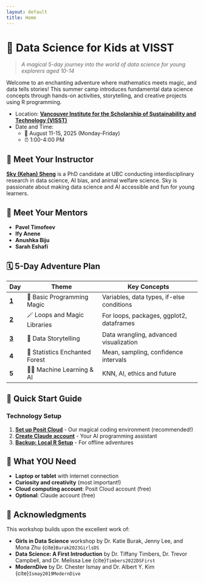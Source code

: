 ```yaml
---
layout: default
title: Home
---
```


# 🌟 Data Science for Kids at VISST

> *A magical 5-day journey into the world of data science for young explorers aged 10-14*

Welcome to an enchanting adventure where mathematics meets magic, and data tells stories! This summer camp introduces fundamental data science concepts through hands-on activities, storytelling, and creative projects using R programming.

- Location: **[Vancouver Institute for the Scholarship of Sustainability and Technology (VISST)](https://www.visst.ca/)**
- Date and Time: 
    - 📅 August 11-15, 2025 (Monday-Friday) 
    - ⏰ 1:00-4:00 PM

## 👋 Meet Your Instructor

[**Sky (Kehan) Sheng**](http://www.skysheng.io/) is a PhD candidate at UBC conducting interdisciplinary research in data science, AI bias, and animal welfare science. Sky is passionate about making data science and AI accessible and fun for young learners.

## 👋 Meet Your Mentors

- **Pavel Timofeev**
- **Ify Anene**
- **Anushka Biju**
- **Sarah Eshafi**

## 🗓️ 5-Day Adventure Plan

| Day | Theme | Key Concepts |
|-----|-------|--------------|
| [**1**](day01/README.md) | 🏰 Basic Programming Magic | Variables, data types, if-else conditions |
| [**2**](day02/README.md) | 🪄 Loops and Magic Libraries | For loops, packages, ggplot2, dataframes |
| [**3**](day03/README.md) | 🎨 Data Storytelling | Data wrangling, advanced visualization |
| **4** | 🌲 Statistics Enchanted Forest | Mean, sampling, confidence intervals |
| **5** | 🧙‍♀️ Machine Learning & AI | KNN, AI, ethics and future |

## 🚀 Quick Start Guide

### Technology Setup

1. **[Set up Posit Cloud](setup/posit-cloud-setup.md)** - Our magical coding environment (recommended!)
2. **[Create Claude account](setup/claude-setup.md)** - Your AI programming assistant
3. **[Backup: Local R Setup](setup/local-rstudio-setup.md)** - For offline adventures

## 🎒 What YOU Need

- **Laptop or tablet** with internet connection
- **Curiosity and creativity** (most important!)
- **Cloud computing account**: Posit Cloud account (free)
- **Optional**: Claude account (free)

## 🙏 Acknowledgments

This workshop builds upon the excellent work of:
- **Girls in Data Science** workshop by Dr. Katie Burak, Jenny Lee, and Mona Zhu {cite}`Burak2023GirlsDS`
- **Data Science: A First Introduction** by Dr. Tiffany Timbers, Dr. Trevor Campbell, and Dr. Melissa Lee {cite}`Timbers2022DSFirst`
- **ModernDive** by Dr. Chester Ismay and Dr. Albert Y. Kim {cite}`Ismay2019ModernDive`
